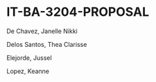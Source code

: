 # IT-BA-3204-PROPOSAL

De Chavez, Janelle Nikki

Delos Santos, Thea Clarisse

Elejorde, Jussel

Lopez, Keanne
